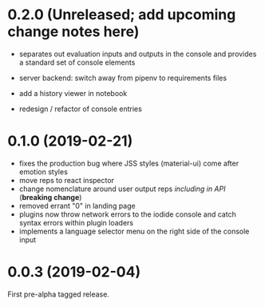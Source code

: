 # 0.2.0 (Unreleased; add upcoming change notes here)
- separates out evaluation inputs and outputs in the console and provides a standard set of console elements

- server backend: switch away from pipenv to requirements files
- add a history viewer in notebook
- redesign / refactor of console entries

# 0.1.0 (2019-02-21)

- fixes the production bug where JSS styles (material-ui) come after emotion styles
- move reps to react inspector
- change nomenclature around user output reps _including in API_ (**breaking change**)
- removed errant "0" in landing page
- plugins now throw network errors to the iodide console and catch syntax errors within plugin loaders
- implements a language selector menu on the right side of the console input

# 0.0.3 (2019-02-04)

First pre-alpha tagged release.
